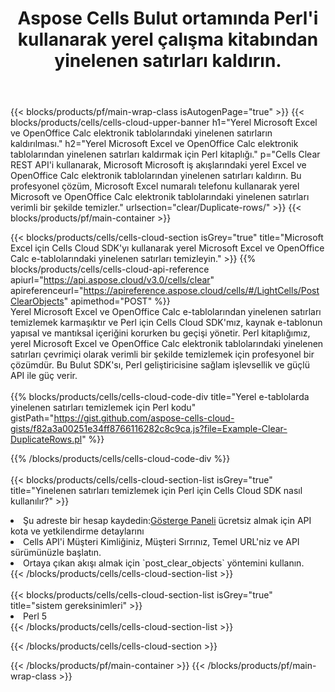 ﻿---
title:  Aspose Cells Bulut ortamında Perl'i kullanarak yerel çalışma kitabından yinelenen satırları kaldırın.
description:  Microsoft Excel'deki yinelenen satırları temizlemek için Bulut API'leri ve SDK'lar ve Perl'i kullanarak OpenOffice Calc. Perl için Cells Cloud SDK ile yerel e-tablolardaki yinelenen satırları temizleyin.
---
{{< blocks/products/pf/main-wrap-class isAutogenPage="true" >}}
{{< blocks/products/cells/cells-cloud-upper-banner h1="Yerel Microsoft Excel ve OpenOffice Calc elektronik tablolarındaki yinelenen satırların kaldırılması." h2="Yerel Microsoft Excel ve OpenOffice Calc elektronik tablolarından yinelenen satırları kaldırmak için Perl kitaplığı." p="Cells Clear REST API\'i kullanarak, Microsoft Microsoft iş akışlarındaki yerel Excel ve OpenOffice Calc elektronik tablolarından yinelenen satırları kaldırın. Bu profesyonel çözüm, Microsoft Excel numaralı telefonu kullanarak yerel Microsoft ve OpenOffice Calc elektronik tablolarındaki yinelenen satırları verimli bir şekilde temizler." urlsection="clear/Duplicate-rows/" >}}
{{< blocks/products/pf/main-container >}}

{{< blocks/products/cells/cells-cloud-section isGrey="true" title="Microsoft Excel için Cells Cloud SDK\'yı kullanarak yerel Microsoft Excel ve OpenOffice Calc e-tablolarındaki yinelenen satırları temizleyin." >}}
{{% blocks/products/cells/cells-cloud-api-reference apiurl="https://api.aspose.cloud/v3.0/cells/clear" apireferenceurl="https://apireference.aspose.cloud/cells/#/LightCells/PostClearObjects" apimethod="POST" %}}
<br/>
Yerel Microsoft Excel ve OpenOffice Calc e-tablolarından yinelenen satırları temizlemek karmaşıktır ve Perl için Cells Cloud SDK'mız, kaynak e-tablonun yapısal ve mantıksal içeriğini korurken bu geçişi yönetir. Perl kitaplığımız, yerel Microsoft Excel ve OpenOffice Calc elektronik tablolarındaki yinelenen satırları çevrimiçi olarak verimli bir şekilde temizlemek için profesyonel bir çözümdür. Bu Bulut SDK'sı, Perl geliştiricisine sağlam işlevsellik ve güçlü API ile güç verir.
<br/>
<br/>
{{% blocks/products/cells/cells-cloud-code-div title="Yerel e-tablolarda yinelenen satırları temizlemek için Perl kodu" gistPath="https://gist.github.com/aspose-cells-cloud-gists/f82a3a00251e34ff8766116282c8c9ca.js?file=Example-Clear-DuplicateRows.pl" %}}
  
{{% /blocks/products/cells/cells-cloud-code-div %}}
<br/>
<br/>
{{< blocks/products/cells/cells-cloud-section-list isGrey="true" title="Yinelenen satırları temizlemek için Perl için Cells Cloud SDK nasıl kullanılır?" >}}
<li> Şu adreste bir hesap kaydedin:<a href="https://dashboard.aspose.cloud/">Gösterge Paneli</a> ücretsiz almak için API kota ve yetkilendirme detaylarını</li>
<li>Cells API'i Müşteri Kimliğiniz, Müşteri Sırrınız, Temel URL'niz ve API sürümünüzle başlatın.</li>
<li>Ortaya çıkan akışı almak için `post_clear_objects` yöntemini kullanın.</li>
{{< /blocks/products/cells/cells-cloud-section-list >}}
<br/>
<br/>
{{< blocks/products/cells/cells-cloud-section-list isGrey="true" title="sistem gereksinimleri" >}}
<li>Perl 5</li>
{{< /blocks/products/cells/cells-cloud-section-list >}}

{{< /blocks/products/cells/cells-cloud-section >}}

{{< /blocks/products/pf/main-container >}}
{{< /blocks/products/pf/main-wrap-class >}}
